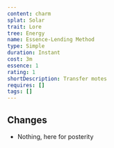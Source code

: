 ```yaml
---
content: charm
splat: Solar
trait: Lore
tree: Energy
name: Essence-Lending Method
type: Simple
duration: Instant
cost: 3m
essence: 1
rating: 1
shortDescription: Transfer motes
requires: []
tags: []
---
```


## Changes

* Nothing, here for posterity
